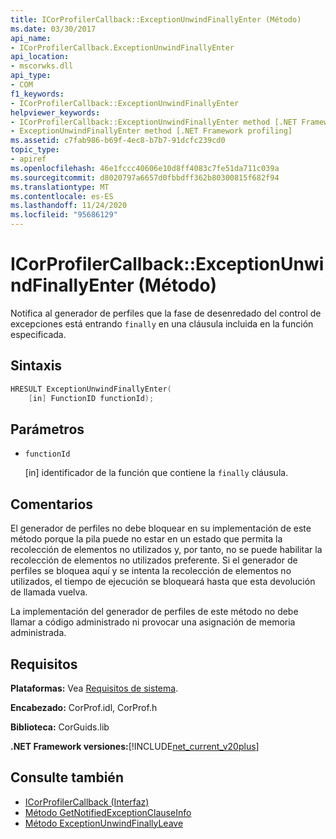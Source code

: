 ```yaml
---
title: ICorProfilerCallback::ExceptionUnwindFinallyEnter (Método)
ms.date: 03/30/2017
api_name:
- ICorProfilerCallback.ExceptionUnwindFinallyEnter
api_location:
- mscorwks.dll
api_type:
- COM
f1_keywords:
- ICorProfilerCallback::ExceptionUnwindFinallyEnter
helpviewer_keywords:
- ICorProfilerCallback::ExceptionUnwindFinallyEnter method [.NET Framework profiling]
- ExceptionUnwindFinallyEnter method [.NET Framework profiling]
ms.assetid: c7fab986-b69f-4ec8-b7b7-91dcfc239cd0
topic_type:
- apiref
ms.openlocfilehash: 46e1fccc40606e10d8ff4083c7fe51da711c039a
ms.sourcegitcommit: d8020797a6657d0fbbdff362b80300815f682f94
ms.translationtype: MT
ms.contentlocale: es-ES
ms.lasthandoff: 11/24/2020
ms.locfileid: "95686129"
---
```

# <a name="icorprofilercallbackexceptionunwindfinallyenter-method"></a>ICorProfilerCallback::ExceptionUnwindFinallyEnter (Método)

Notifica al generador de perfiles que la fase de desenredado del control de excepciones está entrando `finally` en una cláusula incluida en la función especificada.  
  
## <a name="syntax"></a>Sintaxis  
  
```cpp  
HRESULT ExceptionUnwindFinallyEnter(  
    [in] FunctionID functionId);  
```  
  
## <a name="parameters"></a>Parámetros

- `functionId`

  \[in] identificador de la función que contiene la `finally` cláusula.

## <a name="remarks"></a>Comentarios  

 El generador de perfiles no debe bloquear en su implementación de este método porque la pila puede no estar en un estado que permita la recolección de elementos no utilizados y, por tanto, no se puede habilitar la recolección de elementos no utilizados preferente. Si el generador de perfiles se bloquea aquí y se intenta la recolección de elementos no utilizados, el tiempo de ejecución se bloqueará hasta que esta devolución de llamada vuelva.  
  
 La implementación del generador de perfiles de este método no debe llamar a código administrado ni provocar una asignación de memoria administrada.  
  
## <a name="requirements"></a>Requisitos  

 **Plataformas:** Vea [Requisitos de sistema](../../get-started/system-requirements.md).  
  
 **Encabezado:** CorProf.idl, CorProf.h  
  
 **Biblioteca:** CorGuids.lib  
  
 **.NET Framework versiones:**[!INCLUDE[net_current_v20plus](../../../../includes/net-current-v20plus-md.md)]  
  
## <a name="see-also"></a>Consulte también

- [ICorProfilerCallback (Interfaz)](icorprofilercallback-interface.md)
- [Método GetNotifiedExceptionClauseInfo](icorprofilerinfo2-getnotifiedexceptionclauseinfo-method.md)
- [Método ExceptionUnwindFinallyLeave](icorprofilercallback-exceptionunwindfinallyleave-method.md)

